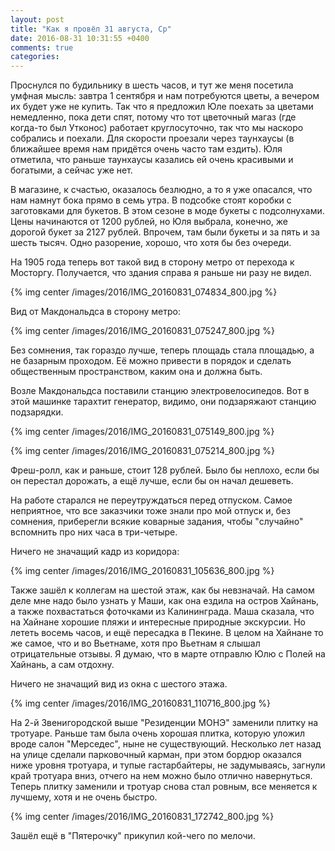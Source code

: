 ```yaml
---
layout: post
title: "Как я провёл 31 августа, Ср"
date: 2016-08-31 10:31:55 +0400
comments: true
categories: 
---
```

Проснулся по будильнику в шесть часов, и тут же меня посетила умфная мысль: завтра 1 сентября и нам потребуются цветы, а вечером их будет уже не купить. Так что я предложил Юле поехать за цветами немедленно, пока дети спят, потому что тот цветочный магаз (где когда-то был Утконос) работает круглосуточно, так что мы наскоро собрались и поехали. Для скорости проезали через таунхаусы (в ближайшее время нам придётся очень часто там ездить). Юля отметила, что раньше таунхаусы казались ей очень красивыми и богатыми, а сейчас уже нет.

В магазине, к счастью, оказалось безлюдно, а то я уже опасался, что нам намнут бока прямо в семь утра. В подсобке стоят коробки с заготовками для букетов. В этом сезоне в моде букеты с подсолнухами. Цены начинаются от  1200 рублей, но Юля выбрала, конечно, же дорогой букет за 2127 рублей. Впрочем, там были букеты и за пять и за шесть тысяч. Одно разорение, хорошо, что хотя бы без очереди.

На 1905 года теперь вот такой вид в сторону метро от перехода к Мосторгу. Получается, что здания справа я раньше ни разу не видел.

{% img center /images/2016/IMG_20160831_074834_800.jpg %}

Вид от Макдональдса в сторону метро:

{% img center /images/2016/IMG_20160831_075247_800.jpg %}

Без сомнения, так гораздо лучше, теперь площадь стала площадью, а не базарным проходом. Её можно привести в порядок и сделать общественным пространством, каким она и должна быть.

Возле Макдональдса поставили станцию электровелосипедов. Вот в этой машинке тарахтит генератор, видимо, они подзаряжают станцию подзарядки.

{% img center /images/2016/IMG_20160831_075149_800.jpg %}

{% img center /images/2016/IMG_20160831_075214_800.jpg %}

Фреш-ролл, как и раньше, стоит 128 рублей. Было бы неплохо, если бы он перестал дорожать, а ещё лучше, если бы он начал дешеветь.

На работе старался не переутруждаться перед отпуском. Самое неприятное, что все заказчики тоже знали про мой отпуск и, без сомнения, приберегли всякие коварные задания, чтобы "случайно" вспомнить про них часа в три-четыре.

Ничего не значащий кадр из коридора:

{% img center /images/2016/IMG_20160831_105636_800.jpg %}

Также зашёл к коллегам на шестой этаж, как бы невзначай. На самом деле мне надо было узнать у Маши, как она ездила на остров Хайнань, а также похвастаться фоточками из Калининграда. Маша сказала, что на Хайнане хорошие пляжи и интересные природные экскурсии. Но лететь восемь часов, и ещё пересадка в Пекине. В целом на Хайнане то же самое, что и во Вьетнаме, хотя про Вьетнам я слышал отрицательные отзывы. Я думаю, что в марте отправлю Юлю с Полей на Хайнань, а сам отдохну.

Ничего не значащий вид из окна с шестого этажа.

{% img center /images/2016/IMG_20160831_110716_800.jpg %}

На 2-й Звенигородской выше "Резиденции МОНЭ" заменили плитку на тротуаре. Раньше там была очень хорошая плитка, которую уложил вроде салон "Мерседес", ныне не существующий. Несколько лет назад на улице сделали парковочный карман, при этом бордюр оказался ниже уровня тротуара, и тупые гастарбайтеры, не задумываясь, загнули край тротуара вниз, отчего на нем можно было отлично навернуться. Теперь плитку заменили и тротуар снова стал ровным, все меняется к лучшему, хотя и не очень быстро.

{% img center /images/2016/IMG_20160831_172742_800.jpg %}

Зашёл ещё в "Пятерочку" прикупил кой-чего по мелочи.

